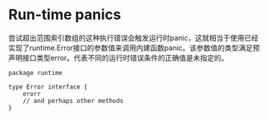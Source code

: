 # Run-time panics
尝试超出范围索引数组的这种执行错误会触发运行时panic，这就相当于使用已经实现了runtime.Error接口的参数值来调用内建函数panic。该参数值的类型满足预声明接口类型error。代表不同的运行时错误条件的正确值是未指定的。

```
package runtime 

type Error interface {
	erorr
    // and perhaps other methods
}
```